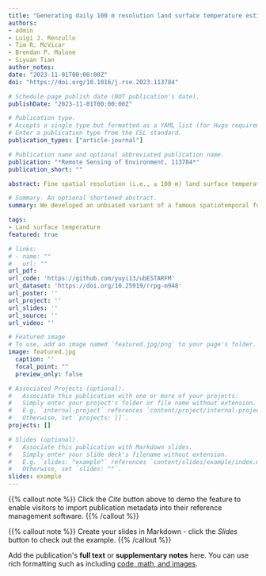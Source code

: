 ```yaml
---
title: "Generating daily 100 m resolution land surface temperature estimates continentally using an unbiased spatiotemporal fusion approach"
authors:
- admin
- Luigi J. Renzullo
- Tim R. McVicar
- Brendan P. Malone
- Siyuan Tian
author_notes:
date: "2023-11-01T00:00:00Z"
doi: "https://doi.org/10.1016/j.rse.2023.113784"

# Schedule page publish date (NOT publication's date).
publishDate: "2023-11-01T00:00:00Z"

# Publication type.
# Accepts a single type but formatted as a YAML list (for Hugo requirements).
# Enter a publication type from the CSL standard.
publication_types: ["article-journal"]

# Publication name and optional abbreviated publication name.
publication: "*Remote Sensing of Environment, 113784*"
publication_short: ""

abstract: Fine spatial resolution (i.e., ≤ 100 m) land surface temperature (LST) data are crucial to study heterogeneous landscapes (e.g., agricultural and urban). Some well-known spatiotemporal fusion methods like the Spatial and Temporal Adaptive Reflectance Fusion Model (STARFM) and the Enhanced STARFM (ESTARFM), which were originally developed to fuse surface reflectance data, may not be suitable for direct application in LST studies due to the high sub-diurnal dynamics of LST. Furthermore, the effectiveness of spatiotemporal fusion methods for LST data has not been thoroughly evaluated in previous studies that only focused on relatively small spatiotemporal extents. To address these limitations, we proposed a variant of ESTARFM, referred to as the unbiased ESTARFM (ubESTARFM), specifically designed to accommodate the high temporal dynamics of LST to generate fine-resolution LST estimates. We evaluated ubESTARFM and ESTARFM against in-situ LST and the ECOsystem Spaceborne Thermal Radiometer Experiment on Space Station (ECOSTRESS) LST across 12 regions throughout Australia, encompassing various land covers and environments. Independent validation showed that ubESTARFM had a bias of 2.55 K, unbiased root mean squared error (ubRMSE) of 2.57 K, and Pearson correlation coefficient (R) of 0.95 against the in-situ LST over 11,290 observations at the 12 sites, all of which were considerably better than those calculated for ESTARFM, being a bias of 4.73 K, ubRMSE of 3.80 K and R of 0.92. When compared to ECOSTRESS data, ubESTARFM LST had a bias of −1.69 K, ubRMSE of 2.00 K, and R of 0.70 over 43 near clear-sky scenes, while ESTARFM LST had a bias of 1.79 K, ubRMSE of 2.68 K, and R of 0.59. Overall, our results demonstrated that ubESTARFM can avoid systematic bias accumulation, substantially reduce uncertainty deviation, and maintain a good level of correlation with validation datasets when compared to ESTARFM. A further assessment underscored the potential of ubESTARFM for application using LST data acquired from geostationary platforms (e.g., Himawari-8), with a mean ubRMSE (R) of 2.22 K (0.97) against in-situ LST over 1327 observations at 3 sites from southeast Australia at the overpass time of MODIS/Terra. This promising method leverages reliable numeric values from coarse-resolution LST while borrowing spatial heterogeneity from fine-resolution LST and has the potential to be coupled with energy balance and/or radiative transfer models thus enabling better farm and/or regional-scale water management strategies to be implemented. Furthermore, both the input and generated LST data, encompassing a comprehensive spatial extent over diverse land covers and climatic conditions, are publicly available for benchmarking future algorithmic refinements.

# Summary. An optional shortened abstract.
summary: We developed an unbiased variant of a famous spatiotemporal fusion algorithm for LST applications, which can reduce deviation of uncertainty while maintaining spatial details.

tags:
- Land surface temperature
featured: true

# links:
# - name: ""
#   url: ""
url_pdf: 
url_code: 'https://github.com/yuyi13/ubESTARFM'
url_dataset: 'https://doi.org/10.25919/rrpg-m948'
url_poster: ''
url_project: ''
url_slides: ''
url_source: ''
url_video: ''

# Featured image
# To use, add an image named `featured.jpg/png` to your page's folder. 
image: featured.jpg
  caption: ''
  focal_point: ""
  preview_only: false

# Associated Projects (optional).
#   Associate this publication with one or more of your projects.
#   Simply enter your project's folder or file name without extension.
#   E.g. `internal-project` references `content/project/internal-project/index.md`.
#   Otherwise, set `projects: []`.
projects: []

# Slides (optional).
#   Associate this publication with Markdown slides.
#   Simply enter your slide deck's filename without extension.
#   E.g. `slides: "example"` references `content/slides/example/index.md`.
#   Otherwise, set `slides: ""`.
slides: example
---
```


{{% callout note %}}
Click the *Cite* button above to demo the feature to enable visitors to import publication metadata into their reference management software.
{{% /callout %}}

{{% callout note %}}
Create your slides in Markdown - click the *Slides* button to check out the example.
{{% /callout %}}

Add the publication's **full text** or **supplementary notes** here. You can use rich formatting such as including [code, math, and images](https://docs.hugoblox.com/content/writing-markdown-latex/).
